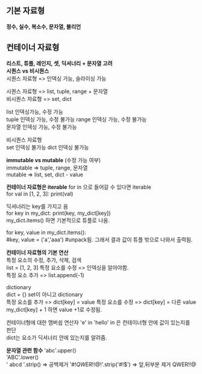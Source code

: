 ## 기본 자료형
**정수, 실수, 복소수, 문자열, 불리언**

## 컨테이너 자료형
**리스트, 튜플, 레인지, 셋,  딕셔너리 + 문자열 고려**  
**시퀀스 vs 비시퀀스**  
시퀀스 자료형 => 인덱싱 가능, 슬라이싱 가능  

시퀀스 자료형 => list, tuple, range + 문자열  
비시퀀스 자료형 => set, dict

list  인덱싱가능, 수정 가능  
tuple 인덱싱 가능, 수정 불가능
range 인덱싱 가능, 수정 불가능  
문자열 인덱싱 가능, 수정 불가능


비시퀀스 자료형  
set  인덱싱 불가능
dict 인덱싱 불가능

**immutable vs mutable** (수정 가능 여부)  
immutable => tuple, range, 문자열  
mutable   => list, set, dict - value

**컨테이너 자료형은 iterable** for in 으로 들어갈 수 있다면 iterable  
for val in [1, 2, 3]:
    print(val)

딕셔너리는 key를 가지고 옴  
for key in my_dict:
print(key, my_dict[key])  
my_dict.items() 하면 기본적으로 튜플로 나옴.

for key, value in my_dict.items():  
    #key, value = ('a','aaa') #unpack됨. 그래서 결과 값이 튜플 밖으로 나와서 출력됨.

**컨테이너 자료형의 기본 연산**  
특정 요소의 수정, 추가, 삭제, 검색  
list = [1, 2, 3]
특정 요소를 수정 => 인덱싱을 알아야함.  
특정 요소 추가  => list.append(-1)

dictionary  
dict = {} set이 아니고 dictionary  
특정 요소를 추가 => dict[key] = value
특정 요소를 수정 => dict[key] = 다른 value  
my_dict[key] + 1 하면 value +1로 수정됨.

컨테이너형에 대한 맴버쉽 연산자
'e' in 'hello' in 은 컨테이너형 안에 값이 있는지를 판단  
dict는 요소가 딕셔너리 안에 있는지를 알려줌.

**문자열 관련 함수**
'abc'.upper()  
'ABC'.lower()  
'  abcd          '.strip() => 공백제거
'#!$QWER!!@!$'.strip('#!$') => 앞,뒤부분 제거 QWER!!@